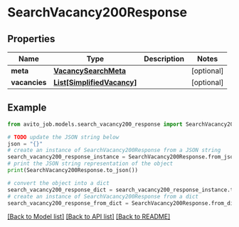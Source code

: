 # SearchVacancy200Response


## Properties

Name | Type | Description | Notes
------------ | ------------- | ------------- | -------------
**meta** | [**VacancySearchMeta**](VacancySearchMeta.md) |  | [optional] 
**vacancies** | [**List[SimplifiedVacancy]**](SimplifiedVacancy.md) |  | [optional] 

## Example

```python
from avito_job.models.search_vacancy200_response import SearchVacancy200Response

# TODO update the JSON string below
json = "{}"
# create an instance of SearchVacancy200Response from a JSON string
search_vacancy200_response_instance = SearchVacancy200Response.from_json(json)
# print the JSON string representation of the object
print(SearchVacancy200Response.to_json())

# convert the object into a dict
search_vacancy200_response_dict = search_vacancy200_response_instance.to_dict()
# create an instance of SearchVacancy200Response from a dict
search_vacancy200_response_from_dict = SearchVacancy200Response.from_dict(search_vacancy200_response_dict)
```
[[Back to Model list]](../README.md#documentation-for-models) [[Back to API list]](../README.md#documentation-for-api-endpoints) [[Back to README]](../README.md)


